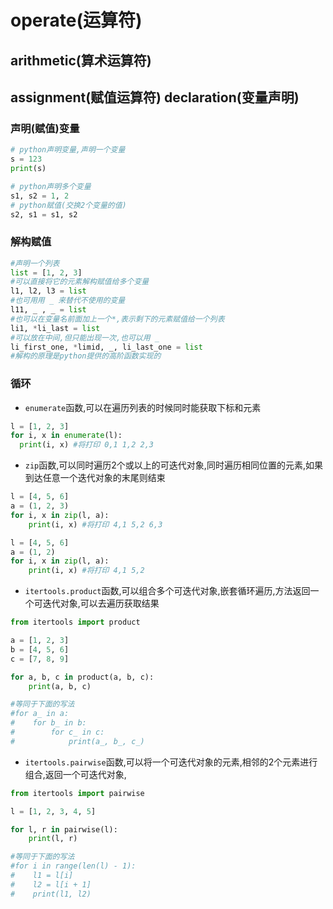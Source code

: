 # operate(运算符)

## arithmetic(算术运算符)



## assignment(赋值运算符) declaration(变量声明)

### 声明(赋值)变量

```python
# python声明变量,声明一个变量
s = 123
print(s)

# python声明多个变量
s1, s2 = 1, 2
# python赋值(交换2个变量的值)
s2, s1 = s1, s2
```

### 解构赋值
```python
#声明一个列表
list = [1, 2, 3]
#可以直接将它的元素解构赋值给多个变量
l1, l2, l3 = list
#也可用用 _ 来替代不使用的变量
l11, _ , _ = list
#也可以在变量名前面加上一个*,表示剩下的元素赋值给一个列表
li1, *li_last = list
#可以放在中间,但只能出现一次,也可以用 _
li_first_one, *limid, _, li_last_one = list
#解构的原理是python提供的高阶函数实现的
```

### 循环

+ `enumerate`函数,可以在遍历列表的时候同时能获取下标和元素
```python
l = [1, 2, 3]
for i, x in enumerate(l):
  print(i, x) #将打印 0,1 1,2 2,3
```
+ `zip`函数,可以同时遍历2个或以上的可迭代对象,同时遍历相同位置的元素,如果到达任意一个迭代对象的末尾则结束
```python
l = [4, 5, 6]
a = (1, 2, 3)
for i, x in zip(l, a):
    print(i, x) #将打印 4,1 5,2 6,3

l = [4, 5, 6]
a = (1, 2)
for i, x in zip(l, a):
    print(i, x) #将打印 4,1 5,2
```
+ `itertools.product`函数,可以组合多个可迭代对象,嵌套循环遍历,方法返回一个可迭代对象,可以去遍历获取结果
```python
from itertools import product

a = [1, 2, 3]
b = [4, 5, 6]
c = [7, 8, 9]

for a, b, c in product(a, b, c):
    print(a, b, c)

#等同于下面的写法
#for a_ in a:
#    for b_ in b:
#        for c_ in c:
#            print(a_, b_, c_)
```
+ `itertools.pairwise`函数,可以将一个可迭代对象的元素,相邻的2个元素进行组合,返回一个可迭代对象,
```python
from itertools import pairwise

l = [1, 2, 3, 4, 5]

for l, r in pairwise(l):
    print(l, r)

#等同于下面的写法
#for i in range(len(l) - 1):
#    l1 = l[i]
#    l2 = l[i + 1]
#    print(l1, l2)
```
